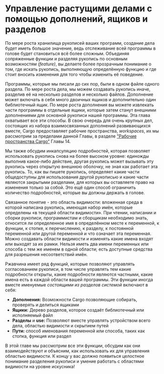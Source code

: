# Управление растущими делами с помощью дополнений, ящиков и разделов

По мере роста хранилища рукописей ваших программ, создание дела будет иметь большое значение, ведь отслеживание всей программы в голове будет становиться всё более сложным.  Объединяя сопряженные функции и разделяя рукопись по основным возможностям <em>(feature)</em>, вы делаете более прозрачным понимание о том, где искать рукопись, выполняющую определённую функцию и где стоит вносить изменения для того чтобы изменить её поведение.

Программы, которые мы писали до сих пор, были в одном файле одного раздела. По мере роста дела, мы можем создавать рукопись иначе, разделив её на несколько разделов и несколько файлов. Дополнение может включать в себя много двоичных ящиков и дополнительно один библиотечный ящик. По мере роста дополнения вы можете извлекать части программы в отдельные ящики, которые затем станут внешними дополнениями для основной рукописи нашей программы. Эта глава охватывает все эти способы. В свою очередь для очень крупных дел, состоящих из набора взаимосвязанных дополнений развивающихся вместе, Cargo предоставляет рабочие пространства, *workspaces*, их мы рассмотрим за пределами данной Главы, в разделе ["Рабочие пространства Cargo"] Главы 14.

Мы также обсудим инкапсуляцию подробностей, которая позволяет использовать рукопись снова на более высоком уровне: единожды выполнив какое-либо действие, другая рукопись может вызывать эту рукопись через открытую внешнюю оболочку, не зная как работает эта рукопись. То, как вы пишете рукопись, определяет какие части общедоступны для использования другой рукописью и какие части являются закрытыми разделами, для которых вы оставляете право на изменения только за собой. Это ещё один способ ограничить количество подробностей, которые вы должны держать в голове.

Связанное понятие - это область видимости: вложенная среда в которой написана рукопись, имеющая набор имён, которые определены «в текущей области видимости». При чтении, написании и сборки рукописи, программистам и сборщикам необходимо знать, относится ли определенное имя в определённом месте к переменной, к функции, к стопке, к перечислению, к разделу, к постоянной переменной или другой переменной и что означает эта переменная. Можно создавать области видимости и изменять какие имена входят или выходят за их рамки. Нельзя иметь два имени переменных или способа с тем же именем в одной области; есть доступные средства для разрешения несоответствий имён.

Ржавчина имеет ряд функций, которые позволяют управлять согласованием рукописи, в том числе управлять тем какие подробности открыты, какие подробности являются частными, какие имена есть в каждой области вашей программы. Эти функции иногда вместе именуемые *состоящими из разделов системой* включают в себя:

- **Дополнения:** Возможности Cargo позволяющие собирать, проверять и делиться ящиками
- **Ящики:** Дерево разделов, которое создаёт библиотечный или исполняемый файл
- **Разделы** и **use:** Позволяют вместе управлять устройством всего дела, областью видимости и скрытием путей
- **Пути:** способ именования переменной или способа, таких как стопка, функция или раздел

В этой главе мы рассмотрим все эти функции, обсудим как они взаимодействуют и объясним, как использовать их для управления областью видимости. К концу у вас должно появиться целостное понимание разделения рукописи и умение работать с областями видимости на уровне искусника!


["Рабочие пространства Cargo"]: ch14-03-cargo-workspaces.html